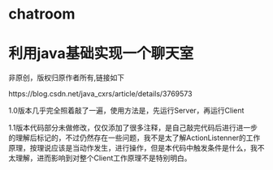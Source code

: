 # chatroom

<h1>利用java基础实现一个聊天室</h1>
<p>非原创，版权归原作者所有,链接如下</p>
<p>https://blog.csdn.net/java_cxrs/article/details/3769573</p>


<p>1.0版本几乎完全照着敲了一遍，使用方法是，先运行Server，再运行Client</p>

<p>1.1版本代码部分未做修改，仅仅添加了很多注释，是自己敲完代码后进行进一步的理解后标记的，不过仍然存在一些问题，我不是太了解ActionListenner的工作原理，按理说应该是当动作发生，进行操作，但是本代码中触发条件是什么，我不太理解，进而影响到对整个Client工作原理不是特别明白。</p>
